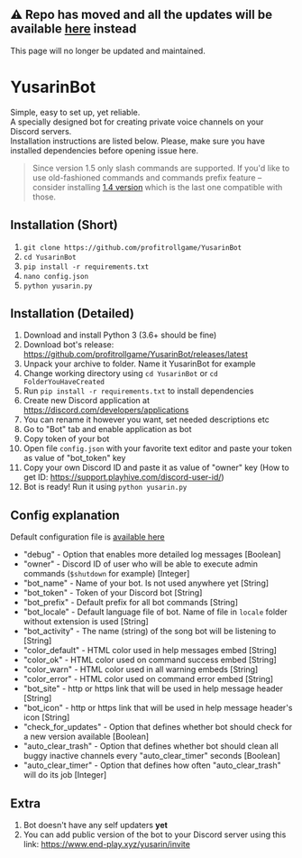 ## ⚠ Repo has moved and all the updates will be available [here](https://git.end-play.xyz/profitroll/YusarinBot) instead  
This page will no longer be updated and maintained.

# YusarinBot

Simple, easy to set up, yet reliable.  
A specially designed bot for creating private voice channels on your Discord servers.  
Installation instructions are listed below. Please, make sure you have installed dependencies before opening issue here.

> Since version 1.5 only slash commands are supported. If you'd like to use old-fashioned commands and commands prefix feature – consider installing [1.4 version](https://github.com/profitrollgame/YusarinBot/releases/tag/v1.4) which is the last one compatible with those.

## Installation (Short)
1. `git clone https://github.com/profitrollgame/YusarinBot`
2. `cd YusarinBot`
3. `pip install -r requirements.txt`
4. `nano config.json`
5. `python yusarin.py`

## Installation (Detailed)
1. Download and install Python 3 (3.6+ should be fine)
2. Download bot's release: https://github.com/profitrollgame/YusarinBot/releases/latest
3. Unpack your archive to folder. Name it YusarinBot for example
4. Change working directory using `cd YusarinBot` or `cd FolderYouHaveCreated`
5. Run `pip install -r requirements.txt` to install dependencies
6. Create new Discord application at https://discord.com/developers/applications
7. You can rename it however you want, set needed descriptions etc
8. Go to "Bot" tab and enable application as bot
9. Copy token of your bot
10. Open file `config.json` with your favorite text editor and paste your token as value of "bot_token" key
11. Copy your own Discord ID and paste it as value of "owner" key (How to get ID: https://support.playhive.com/discord-user-id/)
12. Bot is ready! Run it using `python yusarin.py`

## Config explanation
Default configuration file is [available here](https://github.com/profitrollgame/YusarinBot/blob/main/config.json)
- "debug" - Option that enables more detailed log messages [Boolean]
- "owner" - Discord ID of user who will be able to execute admin commands (`$shutdown` for example) [Integer]
- "bot_name" - Name of your bot. Is not used anywhere yet [String]
- "bot_token" - Token of your Discord bot [String]
- "bot_prefix" - Default prefix for all bot commands [String]
- "bot_locale" - Default language file of bot. Name of file in `locale` folder without extension is used [String]
- "bot_activity" - The name (string) of the song bot will be listening to [String]
- "color_default" - HTML color used in help messages embed [String]
- "color_ok" - HTML color used on command success embed [String]
- "color_warn" - HTML color used in all warning embeds [String]
- "color_error" - HTML color used on command error embed [String]
- "bot_site" - http or https link that will be used in help message header [String]
- "bot_icon" - http or https link that will be used in help message header's icon [String]
- "check_for_updates" - Option that defines whether bot should check for a new version available [Boolean]
- "auto_clear_trash" - Option that defines whether bot should clean all buggy inactive channels every "auto_clear_timer" seconds [Boolean]
- "auto_clear_timer" - Option that defines how often "auto_clear_trash" will do its job [Integer]

## Extra
1. Bot doesn't have any self updaters **yet**
2. You can add public version of the bot to your Discord server using this link: https://www.end-play.xyz/yusarin/invite
